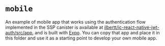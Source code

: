 # `mobile`

An example of mobile app that works using the authentication flow implemented in the SSP canister is available at [ilbertt/ic-react-native-jwt-auth/src/app](https://github.com/ilbertt/ic-react-native-jwt-auth/tree/a71522a234be91a4b3aa9eb0ddb5b012aa4ecb6f/src/app), and is built with [Expo](https://expo.dev/). You can copy that app and place it in this folder and use it as a starting point to develop your own mobile app.
